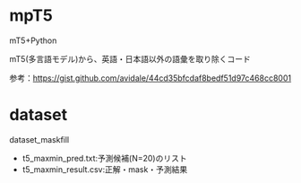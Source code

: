 # mpT5
mT5+Python


mT5(多言語モデル)から、英語・日本語以外の語彙を取り除くコード

参考：https://gist.github.com/avidale/44cd35bfcdaf8bedf51d97c468cc8001

# dataset
dataset_maskfill
 - t5_maxmin_pred.txt:予測候補(N=20)のリスト
 - t5_maxmin_result.csv:正解・mask・予測結果
